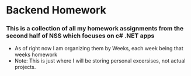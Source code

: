 # Backend Homework
### This is a collection of all my homework assignments from the second half of NSS which focuses on c# .NET apps
* As of right now I am organizing them by Weeks, each week being that weeks homework
* Note: This is just where I will be storing personal excersises, not actual projects.
